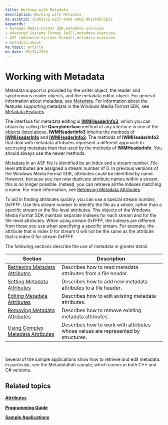 ```yaml
---
title: Working with Metadata
description: Working with Metadata
ms.assetid: 15d835c2-e227-4e69-a8b2-9b1c6d671022
keywords:
- Windows Media Format SDK,metadata overview
- Advanced Systems Format (ASF),metadata overview
- ASF (Advanced Systems Format),metadata overview
- metadata,about
ms.topic: article
ms.date: 05/31/2018
---
```


# Working with Metadata

Metadata support is provided by the writer object, the reader and synchronous reader objects, and the metadata editor object. For general information about metadata, see [Metadata](metadata.md). For information about the features supporting metadata in the Windows Media Format SDK, see [Metadata Features](metadata-features.md).

The interface for metadata editing is [**IWMHeaderInfo3**](/previous-versions/previous-versions/windows/desktop/api/wmsdkidl/nn-wmsdkidl-iwmheaderinfo3), which you can obtain by calling the **QueryInterface** method of any interface in one of the objects listed above. **IWMHeaderInfo3** inherits the methods of [**IWMHeaderInfo**](/previous-versions/windows/desktop/api/wmsdkidl/nn-wmsdkidl-iwmheaderinfo) and [**IWMHeaderInfo2**](/previous-versions/previous-versions/windows/desktop/api/wmsdkidl/nn-wmsdkidl-iwmheaderinfo2). The methods of **IWMHeaderInfo3** that deal with metadata attributes represent a different approach to accessing metadata than that used by the methods of **IWMHeaderInfo**. You should always use the newer methods.

Metadata in an ASF file is identified by an index and a stream number. File-level attributes are assigned a stream number of 0. In previous versions of the Windows Media Format SDK, attributes could be identified by name. However, because you can now duplicate attribute names within a stream, this is no longer possible. Instead, you can retrieve all the indexes matching a name. For more information, see [Retrieving Metadata Attributes](retrieving-metadata-attributes.md).

To aid in finding attributes quickly, you can use a special stream number, 0xFFFF. Use this stream number to identify the file as a whole, rather than a specific stream or the file-level attributes. The objects of the Windows Media Format SDK maintain separate indexes for each stream and for the file-level attributes. When using stream 0xFFFF, the indexes are different from those you use when specifying a specific stream. For example, the attribute that is index 0 for stream 0 will not be the same as the attribute that is index 0 for stream 0xFFFF.

The following sections describe the use of metadata in greater detail.



| Section                                                                    | Description                                                                       |
|----------------------------------------------------------------------------|-----------------------------------------------------------------------------------|
| [Retrieving Metadata Attributes](retrieving-metadata-attributes.md)       | Describes how to read metadata attributes from a file header.                     |
| [Setting Metadata Attributes](setting-metadata-attributes.md)             | Describes how to add new metadata attributes to a file header.                    |
| [Editing Metadata Attributes](editing-metadata-attributes.md)             | Describes how to edit existing metadata attributes.                               |
| [Removing Metadata Attributes](removing-metadata-attributes.md)           | Describes how to remove existing metadata attributes.                             |
| [Using Complex Metadata Attributes](using-complex-metadata-attributes.md) | Describes how to work with attributes whose values are represented by structures. |



 

Several of the sample applications show how to retrieve and edit metadata. In particular, see the MetadataEdit sample, which comes in both C++ and C# versions.

## Related topics

<dl> <dt>

[**Attributes**](attributes.md)
</dt> <dt>

[**Programming Guide**](programming-guide.md)
</dt> <dt>

[**Sample Applications**](sample-applications.md)
</dt> </dl>

 

 




